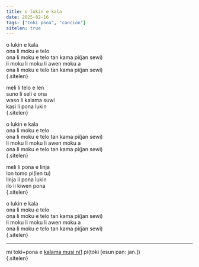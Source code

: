 ```yaml
---
title: o lukin e kala
date: 2025-02-16
tags: ["toki pona", "canción"]
sitelen: true
---
```


o lukin e kala  
ona li moku e telo  
ona li moku e telo tan kama pi(jan sewi)  
li moku li moku li awen moku a  
ona li moku e telo tan kama pi(jan sewi)  
{.sitelen}

meli li telo e len  
suno li seli e ona  
waso li kalama suwi  
kasi li pona lukin  
{.sitelen}

o lukin e kala  
ona li moku e telo  
ona li moku e telo tan kama pi(jan sewi)  
li moku li moku li awen moku a  
ona li moku e telo tan kama pi(jan sewi)  
{.sitelen}

meli li pona e linja  
lon tomo pi(len tu)  
linja li pona lukin  
ilo li kiwen pona  
{.sitelen}

o lukin e kala  
ona li moku e telo  
ona li moku e telo tan kama pi(jan sewi)  
li moku li moku li awen moku a  
ona li moku e telo tan kama pi(jan sewi)  
{.sitelen}

---

mi toki+pona e [kalama musi ni1](https://www.youtube.com/watch?v=3oxdXV7eA3Q) pi(toki [esun pan: jan.])  
{.sitelen}
